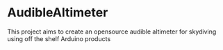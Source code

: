 # AudibleAltimeter
This project aims to create an opensource audible altimeter for skydiving using off the shelf Arduino products
